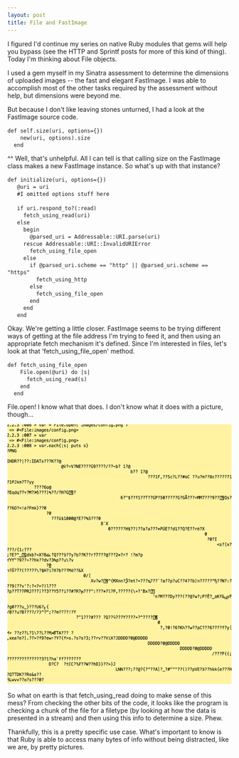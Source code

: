 ```yaml
---
layout: post
title: File and FastImage
---
```


I figured I'd continue my series on native Ruby modules that gems will help you bypass (see the HTTP and Sprintf posts for more of this kind of thing). Today I'm thinking about File objects.

I used a gem myself in my Sinatra assessment to determine the dimensions of uploaded images -- the fast and elegant FastImage. I was able to accomplish most of the other tasks required by the assessment without help, but dimensions were beyond me.

But because I don't like leaving stones unturned, I had a look at the FastImage source code.

```
def self.size(uri, options={})
    new(uri, options).size
  end
```

^^ Well, that's unhelpful. All I can tell is that calling size on the FastImage class makes a new FastImage instance. So what's up with that instance?

```
def initialize(uri, options={})
   @uri = uri
   #I omitted options stuff here

   if uri.respond_to?(:read)
     fetch_using_read(uri)
   else
     begin
       @parsed_uri = Addressable::URI.parse(uri)
     rescue Addressable::URI::InvalidURIError
       fetch_using_file_open
     else
       if @parsed_uri.scheme == "http" || @parsed_uri.scheme == "https"
         fetch_using_http
       else
         fetch_using_file_open
       end
     end
   end
```

Okay. We're getting a little closer. FastImage seems to be trying different ways of getting at the file address I'm trying to feed it, and then using an appropriate fetch mechanism it's defined. Since I'm interested in files, let's look at that 'fetch_using_file_open' method.

```
def fetch_using_file_open
    File.open(@uri) do |s|
      fetch_using_read(s)
    end
  end
```

File.open! I know what that does. I don't know what it does with a picture, though...

<img src='../images/ohno.png'></img>
<br>

So what on earth is that fetch_using_read doing to make sense of this mess? From checking the other bits of the code, it looks like the program is checking a chunk of the file for a filetype (by looking at how the data is presented in a stream) and then using this info to determine a size. Phew.

Thankfully, this is a pretty specific use case. What's important to know is that Ruby is able to access many bytes of info without being distracted, like we are, by pretty pictures.
